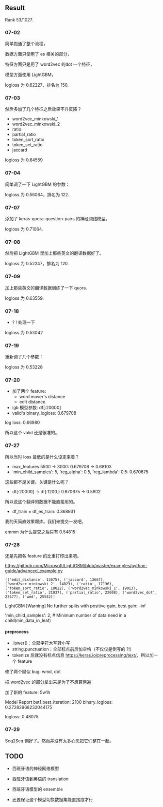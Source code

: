 ## Result

Rank 53/1027.

### 07-02

简单跑通了整个流程，

数据方面只使用了 es 相关的部分，

特征方面只是用了 word2vec 的dot 一个特征，

模型方面使用 LightGBM，

logloss 为 0.62227，排名为 150.

### 07-03

然后多加了几个特征之后效果不升反降？

* word2vec_minkowski_1 
* word2vec_minkowski_2
* ratio
* partial_ratio 
* token_sort_ratio 
* token_set_ratio 
* jaccard

logloss 为 0.64559

### 07-04

简单调了一下 LightGBM 的参数：

logloss 为 0.56064，排名为 122.

### 07-07

添加了 keras-quora-question-pairs 的神经网络模型。

logloss 为 0.71064.

### 07-08

然后把 LightGBM 里加上那些英文的翻译数据好了。

logloss 为 0.52247，排名为 120.

### 07-09

加上那些英文的翻译数据训练了一下 quora.

logloss 为 0.63559.

### 07-18

* ? ! 处理一下

logloss 为 0.53042

### 07-19

重新调了几个参数：

logloss 为 0.53228

### 07-20

* 加了两个 feature: 
  * word mover's distance 
  * edit distance.
* lgb 模型参数: df[:20000]
* valid's binary_logloss: 0.679708

log loss: 0.66980

所以这个 valid 还是很准的。

### 07-27

所以当时 loss 最低的是什么设定来着？

* max_features 5500 -> 3000: 0.679708 -> 0.68103
* 'min_child_samples': 5,  'reg_alpha': 0.5,  'reg_lambda': 0.5:  0.670675

这些都不是关键，关键是什么呢？

* df[:20000] -> df[:1200]: 0.670675 -> 0.5902

所以说这个翻译的数据不能直接用的。

* df_train = df_es_train: 0.368931

我的天简直效果爆炸。我们来提交一发吧。

emmm 为什么提交之后只有 0.54815

### 07-28

还是先把各 feature 的比重打印出来吧。

<https://github.com/Microsoft/LightGBM/blob/master/examples/python-guide/advanced_example.py>

```
[('edit_distance', 13075), ('jaccard', 13667), ('word2vec_minkowski_2', 14023), ('ratio', 17136), ('token_sort_ratio', 18022), ('word2vec_minkowski_1', 19013), ('token_set_ratio', 21037), ('partial_ratio', 22008), ('word2vec_dot', 23677), ('wmd', 25582)]
```



LightGBM [Warning] No further splits with positive gain, best gain: -inf

'min_child_samples': 2,  # Minimum number of data need in a child(min_data_in_leaf)

#### preprocess

* .lower()：全部字符大写转小写
* string.punctuation：全部标点前后加空格（不仅仅是倒写的 ?!）
* tokenize 后就没有标点信息 <https://keras.io/preprocessing/text/>，所以加一个 feature



修了两个疑似 bug: wmd, dot



把 word2vec 的部分拿出来是为了不想算两遍

加了新的 feature: 5w1h



Model Report
bst1.best_iteration:  2100
binary_logloss: 0.27282968232044175

logloss: 0.48075

### 07-29

Seq2Seq 训好了。然而并没有太多心思把它们整在一起。

## TODO

* 西班牙语的神经网络模型
* 西班牙语到英语的  translation

* 西班牙语模型的 ensemble
* 还要保证这个模型切换数据集能直接跑才行
